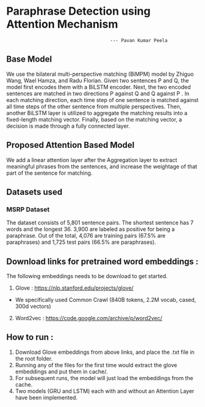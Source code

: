 # Paraphrase Detection using Attention Mechanism
                                          --- Pavan Kumar Peela

## Base Model
We use the bilateral multi-perspective matching (BiMPM) model by Zhiguo Wang, Wael Hamza, and Radu Florian.
Given two sentences P and Q, the model first encodes them with a BiLSTM encoder. Next, the two encoded
sentences are matched in two directions P against Q and Q against P . In each matching direction, each time
step of one sentence is matched against all time steps of the other sentence from multiple perspectives.
Then, another BiLSTM layer is utilized to aggregate the matching results into a fixed-length
matching vector. Finally, based on the matching vector, a decision is made through a fully connected layer.

## Proposed Attention Based Model
We add a linear attention layer after the Aggregation layer to extract meaningful phrases from the sentences,
and increase the weightage of that part of the sentence for matching.


## Datasets used
### MSRP Dataset
The dataset consists of 5,801 sentence pairs.  The shortest sentence has 7 words and the longest 36.
3,900 are labeled as positive for being a paraphrase. Out of the total, 4,076 are training
pairs (67.5% are paraphrases) and 1,725 test pairs (66.5% are paraphrases).


## Download links for pretrained word embeddings :
The following embeddings needs to be download to get started.

1. Glove : https://nlp.stanford.edu/projects/glove/
  - We specifically used Common Crawl (840B tokens, 2.2M vocab, cased, 300d vectors)
  
2. Word2vec : https://code.google.com/archive/p/word2vec/


## How to run :
1. Download Glove embeddings from above links, and place the .txt file in the root folder.
2. Running any of the files for the first time would extract the glove embeddings and put them in cache/.
3. For subsequent runs, the model will just load the embeddings from the cache.
4. Two models (GRU and LSTM) each with and without an Attention Layer have been implemented.
